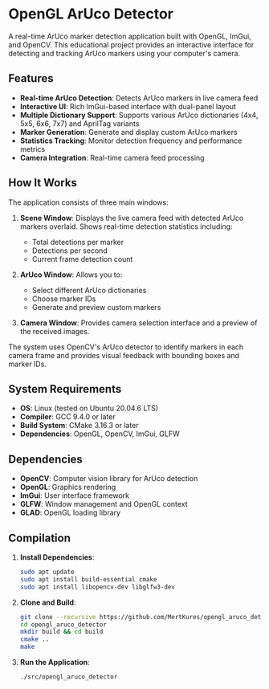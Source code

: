 # OpenGL ArUco Detector

A real-time ArUco marker detection application built with OpenGL, ImGui, and OpenCV. This educational project provides an interactive interface for detecting and tracking ArUco markers using your computer's camera.

## Features

- **Real-time ArUco Detection**: Detects ArUco markers in live camera feed
- **Interactive UI**: Rich ImGui-based interface with dual-panel layout
- **Multiple Dictionary Support**: Supports various ArUco dictionaries (4x4, 5x5, 6x6, 7x7) and AprilTag variants
- **Marker Generation**: Generate and display custom ArUco markers
- **Statistics Tracking**: Monitor detection frequency and performance metrics
- **Camera Integration**: Real-time camera feed processing

## How It Works

The application consists of three main windows:

1. **Scene Window**: Displays the live camera feed with detected ArUco markers overlaid. Shows real-time detection statistics including:
   - Total detections per marker
   - Detections per second
   - Current frame detection count

2. **ArUco Window**: Allows you to:
   - Select different ArUco dictionaries
   - Choose marker IDs
   - Generate and preview custom markers

3. **Camera Window**: Provides camera selection interface and a preview of the received images.

The system uses OpenCV's ArUco detector to identify markers in each camera frame and provides visual feedback with bounding boxes and marker IDs.

## System Requirements

- **OS**: Linux (tested on Ubuntu 20.04.6 LTS)
- **Compiler**: GCC 9.4.0 or later
- **Build System**: CMake 3.16.3 or later
- **Dependencies**: OpenGL, OpenCV, ImGui, GLFW

## Dependencies

- **OpenCV**: Computer vision library for ArUco detection
- **OpenGL**: Graphics rendering
- **ImGui**: User interface framework
- **GLFW**: Window management and OpenGL context
- **GLAD**: OpenGL loading library

## Compilation

1. **Install Dependencies**:

   ```bash
   sudo apt update
   sudo apt install build-essential cmake
   sudo apt install libopencv-dev libglfw3-dev
   ```

2. **Clone and Build**:

   ```bash
   git clone --recursive https://github.com/MertKures/opengl_aruco_detector.git
   cd opengl_aruco_detector
   mkdir build && cd build
   cmake ..
   make
   ```

3. **Run the Application**:

   ```bash
   ./src/opengl_aruco_detector
   ```
